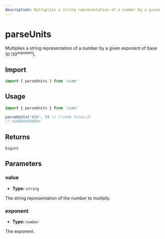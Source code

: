 ```yaml
---
description: Multiplies a string representation of a number by a given exponent of base 10.
---
```


# parseUnits

Multiplies a string representation of a number by a given exponent of base 10 (10<sup>exponent</sup>).

## Import

```ts
import { parseUnits } from 'viem'
```

## Usage

```ts
import { parseUnits } from 'viem'

parseUnits('420', 9) // [!code focus:2]
// 420000000000n
```

## Returns

`bigint`

## Parameters

### value

- **Type:** `string`

The string representation of the number to multiply.

### exponent 

- **Type:** `number`

The exponent.